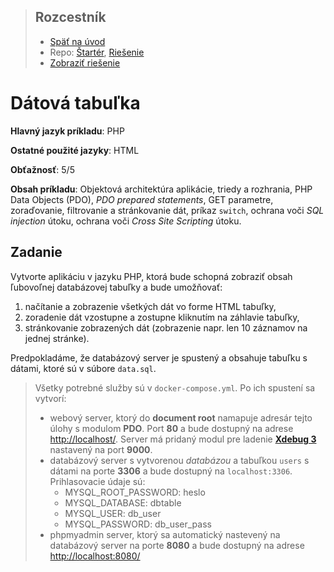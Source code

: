 <div class="hidden">

> ## Rozcestník
> - [Späť na úvod](../../README.md)
> - Repo: [Štartér](/../../tree/main/php/data-table), [Riešenie](/../../tree/solution/php/data-table)
> - [Zobraziť riešenie](riesenie.md)
</div>

# Dátová tabuľka
<div class="info"> 

**Hlavný jazyk príkladu**: PHP

**Ostatné použité jazyky**: HTML

**Obťažnosť**: 5/5

**Obsah príkladu**: Objektová architektúra aplikácie, triedy a rozhrania, PHP Data Objects (PDO), *PDO prepared statements*, GET parametre, zoraďovanie, filtrovanie a stránkovanie dát, príkaz `switch`, ochrana voči *SQL injection* útoku, ochrana voči *Cross Site Scripting* útoku.  
</div>

## Zadanie

Vytvorte aplikáciu v jazyku PHP, ktorá bude schopná zobraziť obsah ľubovoľnej databázovej tabuľky a bude umožňovať:

1. načítanie a zobrazenie všetkých dát vo forme HTML tabuľky,
1. zoradenie dát vzostupne a zostupne kliknutím na záhlavie tabuľky, 
1. stránkovanie zobrazených dát (zobrazenie napr. len 10 záznamov na jednej stránke).


<div class="hidden">

Predpokladáme, že databázový server je spustený a obsahuje tabuľku s dátami, ktoré sú v súbore `data.sql`.

> Všetky potrebné služby sú v `docker-compose.yml`. Po ich spustení sa vytvorí:
> - webový server, ktorý do __document root__ namapuje adresár tejto úlohy s modulom __PDO__. Port __80__ a bude dostupný na adrese [http://localhost/](http://localhost/). Server má pridaný modul pre ladenie [__Xdebug 3__](https://xdebug.org/) nastavený na port __9000__.
> - databázový server s vytvorenou _databázou_ a tabuľkou `users` s dátami na porte __3306__ a bude dostupný na `localhost:3306`. Prihlasovacie údaje sú:
>   - MYSQL_ROOT_PASSWORD: heslo
>   - MYSQL_DATABASE: dbtable
>   - MYSQL_USER: db_user
>   - MYSQL_PASSWORD: db_user_pass
> - phpmyadmin server, ktorý sa automatický nastevený na databázový server na porte __8080__ a bude dostupný na adrese [http://localhost:8080/](http://localhost:8080/)

</div>